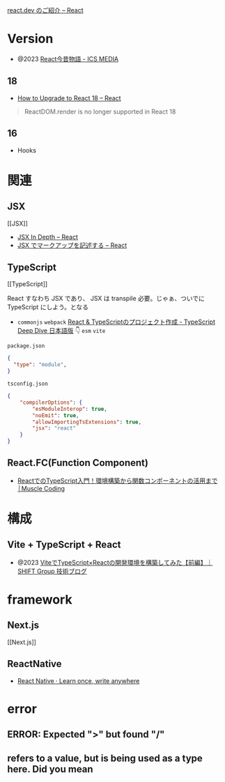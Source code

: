[react.dev のご紹介 – React](https://ja.react.dev/blog/2023/03/16/introducing-react-dev)

# Version
- @2023 [React今昔物語 - ICS MEDIA](https://ics.media/entry/200310/)

## 18
- [How to Upgrade to React 18 – React](https://react.dev/blog/2022/03/08/react-18-upgrade-guide#updates-to-client-rendering-apis)
> ReactDOM.render is no longer supported in React 18

## 16
- Hooks 

# 関連

## JSX
[[JSX]]
- [JSX In Depth – React](https://legacy.reactjs.org/docs/jsx-in-depth.html)
- [JSX でマークアップを記述する – React](https://ja.react.dev/learn/writing-markup-with-jsx)

## TypeScript
[[TypeScript]]

React すなわち JSX であり、
JSX は transpile 必要。じゃぁ、ついでに TypeScript にしよう。となる

- `commonjs` `webpack` [React & TypeScriptのプロジェクト作成 - TypeScript Deep Dive 日本語版](https://typescript-jp.gitbook.io/deep-dive/browser)
👇
`esm` `vite`

`package.json`
```json
{
  "type": "module",
}
```

`tsconfig.json`
```json
{
    "compilerOptions": {
        "esModuleInterop": true,
        "noEmit": true,
        "allowImportingTsExtensions": true,
        "jsx": "react"
    }
}
```

## React.FC(Function Component)
- [ReactでのTypeScript入門！環境構築から関数コンポーネントの活用まで│Muscle Coding](https://musclecoding.com/react-typescript/)

# 構成

## Vite + TypeScript + React
- @2023 [ViteでTypeScript×Reactの開発環境を構築してみた【前編】｜SHIFT Group 技術ブログ](https://note.com/shift_tech/n/n9c5fcd207680)

# framework
## Next.js
[[Next.js]]

## ReactNative
- [React Native · Learn once, write anywhere](https://reactnative.dev/)

# error
## ERROR: Expected ">" but found "/"

## refers to a value, but is being used as a type here. Did you mean
